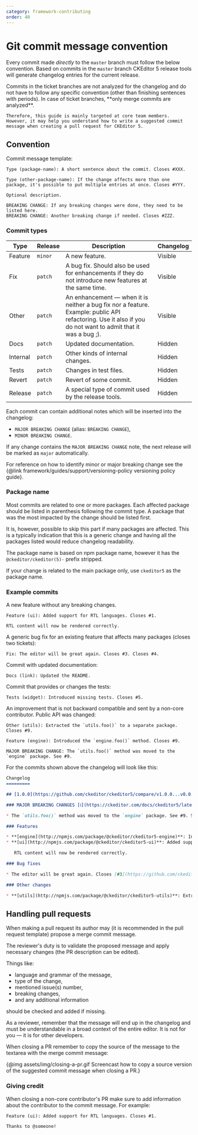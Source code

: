 ```yaml
---
category: framework-contributing
order: 40
---
```


# Git commit message convention

Every commit made *directly* to the `master` branch must follow the below convention. Based on commits in the `master` branch CKEditor 5 release tools will generate changelog entries for the current release.

<info-box>
	Commits in the ticket branches are not analyzed for the changelog and do not have to follow any specific convention (other than finishing sentences with periods). In case of ticket branches, **only merge commits are analyzed**.

	Therefore, this guide is mainly targeted at core team members. However, it may help you understand how to write a suggested commit message when creating a pull request for CKEditor 5.
</info-box>

## Convention

Commit message template:

```
Type (package-name): A short sentence about the commit. Closes #XXX.

Type (other-package-name): If the change affects more than one package, it's possible to put multiple entries at once. Closes #YYY.

Optional description.

BREAKING CHANGE: If any breaking changes were done, they need to be listed here.
BREAKING CHANGE: Another breaking change if needed. Closes #ZZZ.
```

### Commit types

| Type | Release | Description | Changelog |
| --- | --- | --- | --- |
| Feature | `minor` | A new feature. | Visible |
| Fix | `patch` | A bug fix. Should also be used for enhancements if they do not introduce new features at the same time. | Visible |
| Other | `patch` | An enhancement &mdash; when it is neither a bug fix nor a feature. Example: public API refactoring. Use it also if you do not want to admit that it was a bug ;). | Visible |
| Docs | `patch` | Updated documentation. | Hidden |
| Internal | `patch` | Other kinds of internal changes. | Hidden |
| Tests | `patch` | Changes in test files. | Hidden |
| Revert | `patch` | Revert of some commit. | Hidden |
| Release | `patch` | A special type of commit used by the release tools. | Hidden |

Each commit can contain additional notes which will be inserted into the changelog:

* `MAJOR BREAKING CHANGE` (alias: `BREAKING CHANGE`),
* `MINOR BREAKING CHANGE`.

If any change contains the `MAJOR BREAKING CHANGE` note, the next release will be marked as `major` automatically.

For reference on how to identify minor or major breaking change see the {@link framework/guides/support/versioning-policy versioning policy guide}.

### Package name

Most commits are related to one or more packages. Each affected package should be listed in parenthesis following the commit type. A package that was the most impacted by the change should be listed first.

It is, however, possible to skip this part if many packages are affected. This is a typically indication that this is a generic change and having all the packages listed would reduce changelog readability.

The package name is based on npm package name, however it has the `@ckeditor/ckeditor(5)-` prefix stripped.

If your change is related to the main package only, use `ckeditor5` as the package name.

### Example commits

A new feature without any breaking changes.

```
Feature (ui): Added support for RTL languages. Closes #1.

RTL content will now be rendered correctly.
```

A generic bug fix for an existing feature that affects many packages (closes two tickets):

```
Fix: The editor will be great again. Closes #3. Closes #4.
```

Commit with updated documentation:

```
Docs (link): Updated the README.
```

Commit that provides or changes the tests:

```
Tests (widget): Introduced missing tests. Closes #5.
```

An improvement that is not backward compatible and sent by a non-core contributor. Public API was changed:

```
Other (utils): Extracted the `utils.foo()` to a separate package. Closes #9.

Feature (engine): Introduced the `engine.foo()` method. Closes #9.

MAJOR BREAKING CHANGE: The `utils.foo()` method was moved to the `engine` package. See #9.
```

For the commits shown above the changelog will look like this:

```md
Changelog
=========

## [1.0.0](https://github.com/ckeditor/ckeditor5/compare/v1.0.0...v0.0.1) (2017-01-04)

### MAJOR BREAKING CHANGES [ℹ️](https://ckeditor.com/docs/ckeditor5/latest/framework/guides/support/versioning-policy.html#major-and-minor-breaking-changes)

* The `utils.foo()` method was moved to the `engine` package. See #9. See [#9](https://github.com/ckeditor/ckeditor5/issue/9).

### Features

* **[engine](http://npmjs.com/package/@ckeditor/ckeditor5-engine)**: Introduced the `engine.foo()` method. Thanks to [@CKEditor](https://github.com/CKEditor). Closes [#9](https://github.com/ckeditor/ckeditor5/issue/9). ([e8cc04f](https://github.com/ckeditor/ckeditor5/commit/e8cc04f))
* **[ui](http://npmjs.com/package/@ckeditor/ckeditor5-ui)**: Added support for RTL languages. Closes [#1](https://github.com/ckeditor/ckeditor5/issue/1). ([adc59ed](https://github.com/ckeditor/ckeditor5/commit/adc59ed))

   RTL content will now be rendered correctly.

### Bug fixes

* The editor will be great again. Closes [#3](https://github.com/ckeditor/ckeditor5/issue/3). Closes [#4](https://github.com/ckeditor/ckeditor5/issue/4). ([a0b4ce8](https://github.com/ckeditor/ckeditor5/commit/a0b4ce8))

### Other changes

* **[utils](http://npmjs.com/package/@ckeditor/ckeditor5-utils)**: Extracted the `utils.foo()` to a separate package. Thanks to [@CKEditor](https://github.com/CKEditor). ([e8cc04f](https://github.com/ckeditor/ckeditor5/commit/e8cc04f))
```

## Handling pull requests

When making a pull request its author may (it is recommended in the pull request template) propose a merge commit message.

The reviewer's duty is to validate the proposed message and apply necessary changes (the PR description can be edited).

Things like:

* language and grammar of the message,
* type of the change,
* mentioned issue(s) number,
* breaking changes,
* and any additional information

should be checked and added if missing.

As a reviewer, remember that the message will end up in the changelog and must be understandable in a broad context of the entire editor. It is not for you &mdash; it is for other developers.

When closing a PR remember to copy the source of the message to the textarea with the merge commit message:

{@img assets/img/closing-a-pr.gif Screencast how to copy a source version of the suggested commit message when closing a PR.}

### Giving credit

When closing a non-core contributor's PR make sure to add information about the contributor to the commit message. For example:

```
Feature (ui): Added support for RTL languages. Closes #1.

Thanks to @someone!
```
